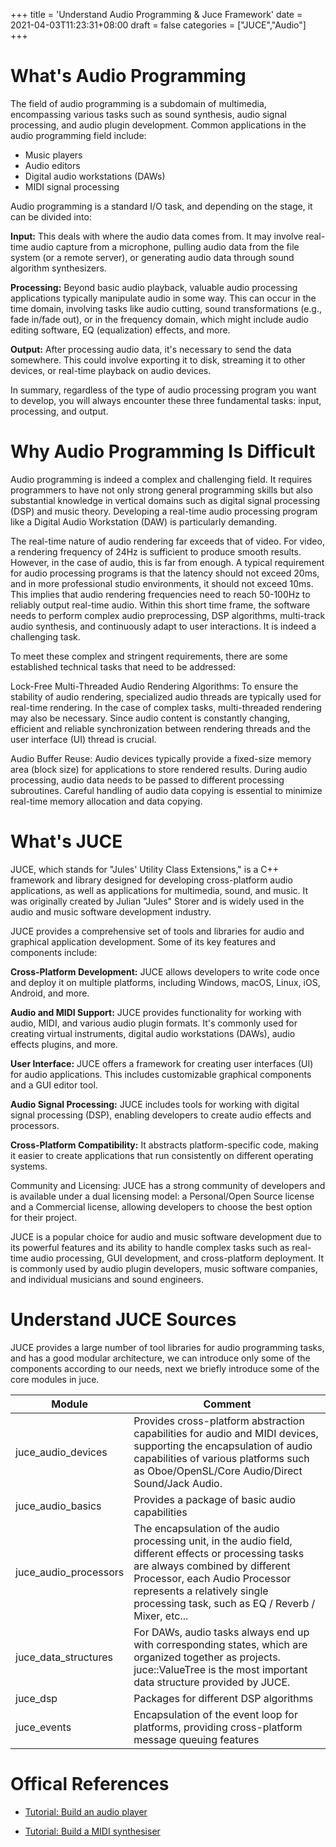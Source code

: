 +++
title = 'Understand Audio Programming & Juce Framework'
date = 2021-04-03T11:23:31+08:00
draft = false
categories = ["JUCE","Audio"]
+++

# What's Audio Programming

The field of audio programming is a subdomain of multimedia, encompassing various tasks such as sound synthesis, audio signal processing, and audio plugin development. Common applications in the audio programming field include:

* Music players
* Audio editors
* Digital audio workstations (DAWs)
* MIDI signal processing

Audio programming is a standard I/O task, and depending on the stage, it can be divided into:

**Input:** This deals with where the audio data comes from. It may involve real-time audio capture from a microphone, pulling audio data from the file system (or a remote server), or generating audio data through sound algorithm synthesizers.

**Processing:** Beyond basic audio playback, valuable audio processing applications typically manipulate audio in some way. This can occur in the time domain, involving tasks like audio cutting, sound transformations (e.g., fade in/fade out), or in the frequency domain, which might include audio editing software, EQ (equalization) effects, and more.

**Output:** After processing audio data, it's necessary to send the data somewhere. This could involve exporting it to disk, streaming it to other devices, or real-time playback on audio devices.

In summary, regardless of the type of audio processing program you want to develop, you will always encounter these three fundamental tasks: input, processing, and output.

# Why Audio Programming Is Difficult

Audio programming is indeed a complex and challenging field. It requires programmers to have not only strong general programming skills but also substantial knowledge in vertical domains such as digital signal processing (DSP) and music theory. Developing a real-time audio processing program like a Digital Audio Workstation (DAW) is particularly demanding.

The real-time nature of audio rendering far exceeds that of video. For video, a rendering frequency of 24Hz is sufficient to produce smooth results. However, in the case of audio, this is far from enough. A typical requirement for audio processing programs is that the latency should not exceed 20ms, and in more professional studio environments, it should not exceed 10ms. This implies that audio rendering frequencies need to reach 50-100Hz to reliably output real-time audio. Within this short time frame, the software needs to perform complex audio preprocessing, DSP algorithms, multi-track audio synthesis, and continuously adapt to user interactions. It is indeed a challenging task.

To meet these complex and stringent requirements, there are some established technical tasks that need to be addressed:

Lock-Free Multi-Threaded Audio Rendering Algorithms: To ensure the stability of audio rendering, specialized audio threads are typically used for real-time rendering. In the case of complex tasks, multi-threaded rendering may also be necessary. Since audio content is constantly changing, efficient and reliable synchronization between rendering threads and the user interface (UI) thread is crucial.

Audio Buffer Reuse: Audio devices typically provide a fixed-size memory area (block size) for applications to store rendered results. During audio processing, audio data needs to be passed to different processing subroutines. Careful handling of audio data copying is essential to minimize real-time memory allocation and data copying.

# What's JUCE
JUCE, which stands for "Jules' Utility Class Extensions," is a C++ framework and library designed for developing cross-platform audio applications, as well as applications for multimedia, sound, and music. It was originally created by Julian "Jules" Storer and is widely used in the audio and music software development industry.

JUCE provides a comprehensive set of tools and libraries for audio and graphical application development. Some of its key features and components include:

**Cross-Platform Development:** JUCE allows developers to write code once and deploy it on multiple platforms, including Windows, macOS, Linux, iOS, Android, and more.

**Audio and MIDI Support:** JUCE provides functionality for working with audio, MIDI, and various audio plugin formats. It's commonly used for creating virtual instruments, digital audio workstations (DAWs), audio effects plugins, and more.

**User Interface:** JUCE offers a framework for creating user interfaces (UI) for audio applications. This includes customizable graphical components and a GUI editor tool.

**Audio Signal Processing:** JUCE includes tools for working with digital signal processing (DSP), enabling developers to create audio effects and processors.

**Cross-Platform Compatibility:** It abstracts platform-specific code, making it easier to create applications that run consistently on different operating systems.

Community and Licensing: JUCE has a strong community of developers and is available under a dual licensing model: a Personal/Open Source license and a Commercial license, allowing developers to choose the best option for their project.

JUCE is a popular choice for audio and music software development due to its powerful features and its ability to handle complex tasks such as real-time audio processing, GUI development, and cross-platform deployment. It is commonly used by audio plugin developers, music software companies, and individual musicians and sound engineers.

# Understand JUCE Sources

JUCE provides a large number of tool libraries for audio programming tasks, and has a good modular architecture, we can introduce only some of the components according to our needs, next we briefly introduce some of the core modules in juce.

| Module | Comment |
| --- | --- |
|juce_audio_devices | Provides cross-platform abstraction capabilities for audio and MIDI devices, supporting the encapsulation of audio capabilities of various platforms such as Oboe/OpenSL/Core Audio/Direct Sound/Jack Audio. |
| juce_audio_basics | Provides a package of basic audio capabilities |
| juce_audio_processors | The encapsulation of the audio processing unit, in the audio field, different effects or processing tasks are always combined by different Processor, each Audio Processor represents a relatively single processing task, such as EQ / Reverb / Mixer, etc...|
|juce_data_structures | For DAWs, audio tasks always end up with corresponding states, which are organized together as projects. juce::ValueTree is the most important data structure provided by JUCE.|
|juce_dsp | Packages for different DSP algorithms |
|juce_events | Encapsulation of the event loop for platforms, providing cross-platform message queuing features |

# Offical References 

* [Tutorial: Build an audio player](https://docs.juce.com/master/tutorial_playing_sound_files.html)

* [Tutorial: Build a MIDI synthesiser](https://docs.juce.com/master/tutorial_synth_using_midi_input.html)






